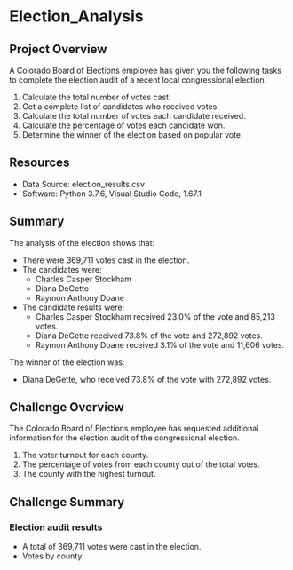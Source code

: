 # Election_Analysis

## Project Overview
A Colorado Board of Elections employee has given you the following tasks to complete the election audit of a recent local congressional election.

1. Calculate the total number of votes cast.
2. Get a complete list of candidates who received votes.
3. Calculate the total number of votes each candidate received.
4. Calculate the percentage of votes each candidate won.
5. Determine the winner of the election based on popular vote.

## Resources
- Data Source: election_results.csv
- Software: Python 3.7.6, Visual Studio Code, 1.67.1

## Summary
The analysis of the election shows that:
- There were 369,711 votes cast in the election.
- The candidates were:
   - Charles Casper Stockham
   - Diana DeGette
   - Raymon Anthony Doane
- The candidate results were:
   - Charles Casper Stockham received 23.0% of the vote and 85,213 votes.
   - Diana DeGette received 73.8% of the vote and 272,892 votes.
   - Raymon Anthony Doane received 3.1% of the vote and 11,606 votes.

The winner of the election was:
  - Diana DeGette, who received 73.8% of the vote with 272,892 votes.

## Challenge Overview
The Colorado Board of Elections employee has requested additional information for the election audit of the congressional election.

1. The voter turnout for each county.
2. The percentage of votes from each county out of the total votes.
3. The county with the highest turnout.

## Challenge Summary
### Election audit results
* A total of 369,711 votes were cast in the election.
* Votes by county:
  
